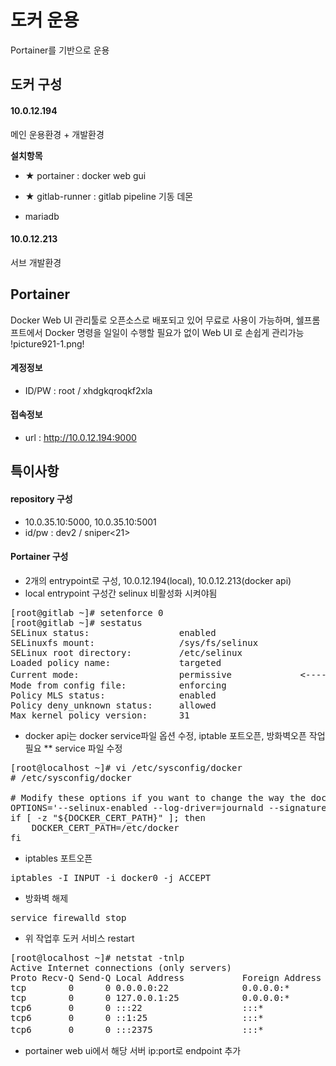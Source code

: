 # 도커 운용
 
Portainer를 기반으로 운용

## 도커 구성

#### 10.0.12.194

메인 운용환경 + 개발환경

**설치항목**

* ★ portainer : docker web gui

* ★ gitlab-runner : gitlab pipeline 기동 데몬

* mariadb

#### 10.0.12.213

서브 개발환경

## Portainer

Docker Web UI 관리툴로 오픈소스로 배포되고 있어 무료로 사용이 가능하며, 쉘프롬프트에서 Docker 명령을 일일이 수행할 필요가 없이 Web UI 로 손쉽게 관리가능
!picture921-1.png!

#### 계정정보

* ID/PW : root / xhdgkqroqkf2xla

#### 접속정보

* url : http://10.0.12.194:9000

## 특이사항

#### repository 구성

* 10.0.35.10:5000, 10.0.35.10:5001
* id/pw : dev2 / sniper<21>

#### Portainer 구성

* 2개의 entrypoint로 구성, 10.0.12.194(local), 10.0.12.213(docker api)
* local entrypoint 구성간 selinux 비활성화 시켜야됨

<pre>
[root@gitlab ~]# setenforce 0
[root@gitlab ~]# sestatus
SELinux status:                 enabled
SELinuxfs mount:                /sys/fs/selinux
SELinux root directory:         /etc/selinux
Loaded policy name:             targeted
Current mode:                   permissive             <--------- 원래 기동시 enforcing이며 변경시 permissive
Mode from config file:          enforcing
Policy MLS status:              enabled
Policy deny_unknown status:     allowed
Max kernel policy version:      31
</pre>

* docker api는 docker service파일 옵션 수정, iptable 포트오픈, 방화벽오픈 작업 필요
** service 파일 수정 

<pre>
[root@localhost ~]# vi /etc/sysconfig/docker
# /etc/sysconfig/docker

# Modify these options if you want to change the way the docker daemon runs
OPTIONS='--selinux-enabled --log-driver=journald --signature-verification=false -H unix:///var/run/docker.sock -H tcp://0.0.0.0:2375'
if [ -z "${DOCKER_CERT_PATH}" ]; then
    DOCKER_CERT_PATH=/etc/docker
fi
</pre>

* iptables 포트오픈

<pre>
iptables -I INPUT -i docker0 -j ACCEPT
</pre>

* 방화벽 해제

<pre>
service firewalld stop
</pre>

* 위 작업후 도커 서비스 restart

<pre>
[root@localhost ~]# netstat -tnlp
Active Internet connections (only servers)
Proto Recv-Q Send-Q Local Address           Foreign Address         State       PID/Program name
tcp        0      0 0.0.0.0:22              0.0.0.0:*               LISTEN      1199/sshd
tcp        0      0 127.0.0.1:25            0.0.0.0:*               LISTEN      1466/master
tcp6       0      0 :::22                   :::*                    LISTEN      1199/sshd
tcp6       0      0 ::1:25                  :::*                    LISTEN      1466/master
tcp6       0      0 :::2375                 :::*                    LISTEN      13085/dockerd-curre    <-- 도커 api 포트확인
</pre>

* portainer web ui에서 해당 서버 ip:port로 endpoint 추가
